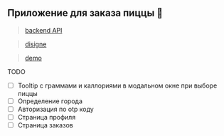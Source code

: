 ## Приложение для заказа пиццы 🍕

> [backend API](https://pizza-back-mongo.onrender.com/api)

> [disigne](https://www.figma.com/design/QfSpTytdJgcKPYjxzW4LsV/SHIFT-V.3?node-id=4177-5475&t=ynFS7XsFEuwGQ421-1)

> [demo](https://pizza-shift-2024.vercel.app/)

TODO

- [ ] Tooltip с граммами и каллориями в модальном окне при выборе пиццы
- [ ] Определение города
- [ ] Авторизация по otp коду
- [ ] Страница профиля
- [ ] Страница заказов
